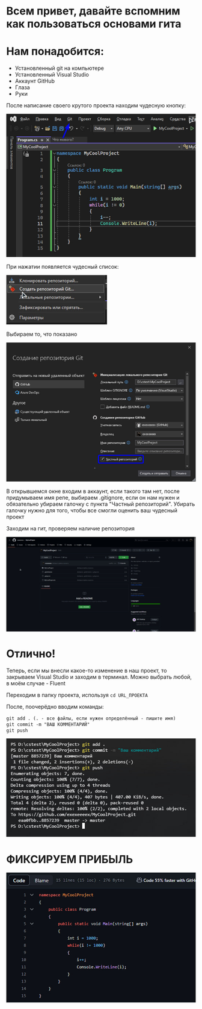 <h1>Всем привет, давайте вспомним как пользоваться основами гита</h1>

<h1>Нам понадобится:</h1>
<ul>
    <li>Установленный git на компьютере</li>
    <li>Установленный Visual Studio</li>
    <li>Аккаунт GitHub</li>
    <li>Глаза</li>
    <li>Руки</li>
</ul>

<p>После написание своего крутого проекта находим чудесную кнопку:</p>
<img src="https://github.com/exexeeeex/fromateapotfordummies/blob/main/img/photo_1.jpg"/>

<p>При нажатии появляется чудесный список:</p>
<img src="https://github.com/exexeeeex/fromateapotfordummies/blob/main/img/photo_2.jpg"/>
<p>Выбираем то, что показано</p>

<img src="https://github.com/exexeeeex/fromateapotfordummies/blob/main/img/photo_3.jpg"/>
<p>В открывшемся окне входим в аккаунт, если такого там нет, после придумываем имя репе, выбираем .gitignore, если он нам нужен и обязательно убираем
галочку с пункта "Частный репозиторий". Убирать галочку нужно для того, чтобы все смогли оценить ваш чудесный проект</p>

<p>Заходим на гит, проверяем наличие репозитория</p>
<img src="https://github.com/exexeeeex/fromateapotfordummies/blob/main/img/photo_4.jpg"/>

<h1>Отлично!</h1>
<p>Теперь, если мы внесли какое-то изменение в наш проект, то закрываем Visual Studio и заходим в терминал. Можно выбрать любой, в моём случае - Fluent</p>

<p>Переходим в папку проекта, используя <code>cd URL_ПРОЕКТА</code></p>

<p>После, поочерёдно вводим команды:</p>

```
git add . (. - все файлы, если нужен определённый - пишите имя)
git commit -m "ВАШ КОММЕНТАРИЙ"
git push
```

<img src="https://github.com/exexeeeex/fromateapotfordummies/blob/main/img/photo_5.jpg"/>

<h1>ФИКСИРУЕМ ПРИБЫЛЬ</h1>
<img src="https://github.com/exexeeeex/fromateapotfordummies/blob/main/img/photo_6.jpg"/>